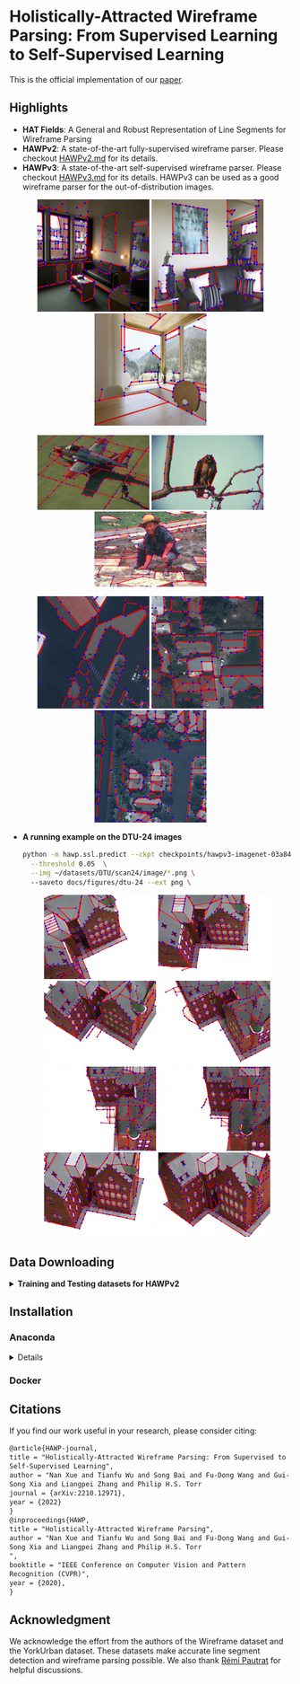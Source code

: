 # Holistically-Attracted Wireframe Parsing: From Supervised Learning to Self-Supervised Learning

This is the official implementation of our [paper](https://arxiv.org/abs/2210.12971).

<!-- [**News**] The upgraded HAWPv2 and HAWPv3 are available now! 
[**News**] We experimentally provided an easy-to-install version for inference-only usage of HAWP, please checkout the [``inference``](https://github.com/cherubicXN/hawp/tree/inference) branch for the details. -->

## Highlights

- **HAT Fields**: A General and Robust Representation of Line Segments for Wireframe Parsing
- **HAWPv2**: A state-of-the-art fully-supervised wireframe parser. Please checkout [HAWPv2.md](docs/HAWPv2.md) for its details.
- **HAWPv3**: A state-of-the-art self-supervised wireframe parser. Please checkout [HAWPv3.md](docs/HAWPv3.md) for its details. HAWPv3 can be used as a good wireframe parser for the out-of-distribution images.
  
<p align="center">
<!-- <img src="figures/teaser.png" height="400" >
 -->
 <img src="docs/figures/v3-wireframe/00037187.png" width="200">
 <img src="docs/figures/v3-wireframe/00051510.png" width="200">
 <img src="docs/figures/v3-wireframe/00074259.png" width="200">
</p>
<p align="center">
 <img src="docs/figures/v3-BSDS/37073.png" width="200">
 <img src="docs/figures/v3-BSDS/42049.png" width="200">
 <img src="docs/figures/v3-BSDS/85048.png" width="200">
</p>
<p align="center">
 <img src="docs/figures/v3-CrowdAI/000000000190.png" width="200">
 <img src="docs/figures/v3-CrowdAI/000000000210.png" width="200">
 <img src="docs/figures/v3-CrowdAI/000000000230.png" width="200">
<p>

- **A running example on the DTU-24 images**
  ```bash
  python -m hawp.ssl.predict --ckpt checkpoints/hawpv3-imagenet-03a84.pth  \
    --threshold 0.05  \
    --img ~/datasets/DTU/scan24/image/*.png \ 
    --saveto docs/figures/dtu-24 --ext png \
  ```
    <p align="center">
    <!-- <img src="figures/teaser.png" height="400" >
    -->
    <img src="docs/figures/dtu-24/000000.png" width="200">
    <img src="docs/figures/dtu-24/000001.png" width="200">
    <img src="docs/figures/dtu-24/000002.png" width="200">
    <img src="docs/figures/dtu-24/000003.png" width="200">
    <img src="docs/figures/dtu-24/000004.png" width="200">
    <img src="docs/figures/dtu-24/000005.png" width="200">
    <img src="docs/figures/dtu-24/000009.png" width="200">
    <img src="docs/figures/dtu-24/000015.png" width="200">
    </p>
   
## Data Downloading
<details>
<summary>
<b>Training and Testing datasets for HAWPv2</b>
</summary>

- The training and testing data (including [Wireframe dataset](https://github.com/huangkuns/wireframe) and [YorkUrban dataset](http://www.elderlab.yorku.ca/resources/york-urban-line-segment-database-information/)) for **HAWPv2** can be downloaded via [Google Drive](https://drive.google.com/file/d/134L-u9pgGtnzw0auPv8ykHqMjjZ2claO/view?usp=sharing). *Many thanks to authors of these two excellent datasets!* 

- You can also use the [gdown](https://pypi.org/project/gdown/) to download the data in the terminal by
  ```bash
  gdown 134L-u9pgGtnzw0auPv8ykHqMjjZ2claO
  unzip data.zip
  ```
</details>

## Installation 
### Anaconda
<details>

- Clone the code repo: ``git clone https://github.com/cherubicXN/hawp.git``.
- Install ninja-build by ``sudo apt install ninja-build``.
- Create a conda environment by
```bash
conda create -n hawp python==3.9
conda activate hawp
conda develop .
```
- Run the following command lines to install the dependencies of HAWP
```bash
# Install pytorch, please be careful for the version of CUDA on your machine
pip install torch==1.12.0+cu116 torchvision==0.13.0+cu116 torchaudio==0.12.0 --extra-index-url https://download.pytorch.org/whl/cu116 
# Install other dependencies
pip install -r requirements.txt
```
- Verify the installation.
```bash
python -c "import torch; print(torch.cuda.is_available())" # Check if the installed pytorch supports CUDA.
```
- Downloading the offically-trained checkpoints of both **HAWPv2** and **HAWPv3**.
```bash
sh downloads.sh
```
</details>

### Docker
## Citations
If you find our work useful in your research, please consider citing:
```
@article{HAWP-journal,
title = "Holistically-Attracted Wireframe Parsing: From Supervised to Self-Supervised Learning",
author = "Nan Xue and Tianfu Wu and Song Bai and Fu-Dong Wang and Gui-Song Xia and Liangpei Zhang and Philip H.S. Torr
journal = {arXiv:2210.12971},
year = {2022}
}
@inproceedings{HAWP,
title = "Holistically-Attracted Wireframe Parsing",
author = "Nan Xue and Tianfu Wu and Song Bai and Fu-Dong Wang and Gui-Song Xia and Liangpei Zhang and Philip H.S. Torr
",
booktitle = "IEEE Conference on Computer Vision and Pattern Recognition (CVPR)",
year = {2020},
}
```

## Acknowledgment
We acknowledge the effort from the authors of the Wireframe dataset and the YorkUrban dataset. These datasets make accurate line segment detection and wireframe parsing possible. We also thank [Rémi Pautrat](https://rpautrat.github.io/) for helpful discussions.
